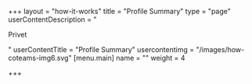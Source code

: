 +++
layout = "how-it-works"
title = "Profile Summary"
type = "page"
userContentDescription = "<p>Privet</p>"
userContentTitle = "Profile Summary"
usercontentimg = "/images/how-coteams-img6.svg"
[menu.main]
name = ""
weight = 4

+++
